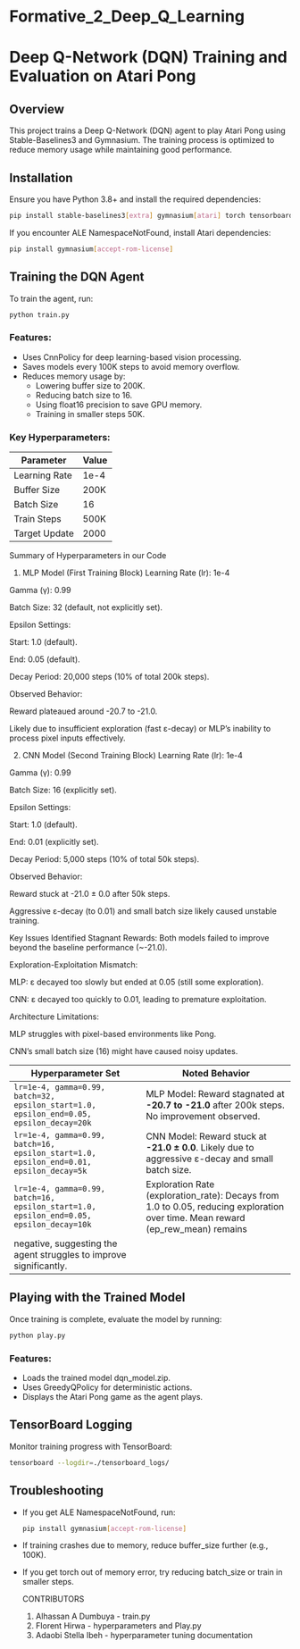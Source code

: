 # Formative_2_Deep_Q_Learning
# Deep Q-Network (DQN) Training and Evaluation on Atari Pong

## Overview
This project trains a Deep Q-Network (DQN) agent to play Atari Pong using Stable-Baselines3 and Gymnasium. The training process is optimized to reduce memory usage while maintaining good performance.

## Installation
Ensure you have Python 3.8+ and install the required dependencies:

```bash
pip install stable-baselines3[extra] gymnasium[atari] torch tensorboard
```

If you encounter ALE NamespaceNotFound, install Atari dependencies:

```bash
pip install gymnasium[accept-rom-license]
```

## Training the DQN Agent
To train the agent, run:

```bash
python train.py
```

### Features:
- Uses CnnPolicy for deep learning-based vision processing.
- Saves models every 100K steps to avoid memory overflow.
- Reduces memory usage by:
  - Lowering buffer size to 200K.
  - Reducing batch size to 16.
  - Using float16 precision to save GPU memory.
  - Training in smaller steps 50K.

### Key Hyperparameters:
| Parameter         | Value |
|------------------|-------|
| Learning Rate    | 1e-4  |
| Buffer Size      | 200K  |
| Batch Size       | 16    |
| Train Steps      | 500K  |
| Target Update    | 2000  |



Summary of Hyperparameters in our Code
1. MLP Model (First Training Block)
Learning Rate (lr): 1e-4

Gamma (γ): 0.99

Batch Size: 32 (default, not explicitly set).

Epsilon Settings:

Start: 1.0 (default).

End: 0.05 (default).

Decay Period: 20,000 steps (10% of total 200k steps).

Observed Behavior:

Reward plateaued around -20.7 to -21.0.

Likely due to insufficient exploration (fast ε-decay) or MLP’s inability to process pixel inputs effectively.

2. CNN Model (Second Training Block)
Learning Rate (lr): 1e-4

Gamma (γ): 0.99

Batch Size: 16 (explicitly set).

Epsilon Settings:

Start: 1.0 (default).

End: 0.01 (explicitly set).

Decay Period: 5,000 steps (10% of total 50k steps).

Observed Behavior:

Reward stuck at -21.0 ± 0.0 after 50k steps.

Aggressive ε-decay (to 0.01) and small batch size likely caused unstable training.

Key Issues Identified
Stagnant Rewards: Both models failed to improve beyond the baseline performance (~-21.0).

Exploration-Exploitation Mismatch:

MLP: ε decayed too slowly but ended at 0.05 (still some exploration).

CNN: ε decayed too quickly to 0.01, leading to premature exploitation.

Architecture Limitations:

MLP struggles with pixel-based environments like Pong.

CNN’s small batch size (16) might have caused noisy updates.

| Hyperparameter Set                                                                 | Noted Behavior                                                                 |
|------------------------------------------------------------------------------------|---------------------------------------------------------------------------------|
| `lr=1e-4, gamma=0.99, batch=32, epsilon_start=1.0, epsilon_end=0.05, epsilon_decay=20k` | MLP Model: Reward stagnated at **-20.7 to -21.0** after 200k steps. No improvement observed. |
| `lr=1e-4, gamma=0.99, batch=16, epsilon_start=1.0, epsilon_end=0.01, epsilon_decay=5k`  | CNN Model: Reward stuck at **-21.0 ± 0.0**. Likely due to aggressive ε-decay and small batch size. |
| `lr=1e-4, gamma=0.99, batch=16, epsilon_start=1.0, epsilon_end=0.05, epsilon_decay=10k` |Exploration Rate (exploration_rate): Decays from 1.0 to 0.05, reducing exploration over time.  Mean reward (ep_rew_mean) remains 
                                                                                           negative, suggesting the agent struggles to improve significantly.|




## Playing with the Trained Model
Once training is complete, evaluate the model by running:

```bash
python play.py
```

### Features:
- Loads the trained model dqn_model.zip.
- Uses GreedyQPolicy for deterministic actions.
- Displays the Atari Pong game as the agent plays.

## TensorBoard Logging
Monitor training progress with TensorBoard:

```bash
tensorboard --logdir=./tensorboard_logs/
```

## Troubleshooting
- If you get ALE NamespaceNotFound, run:
  ```bash
  pip install gymnasium[accept-rom-license]
  ```
- If training crashes due to memory, reduce buffer_size further (e.g., 100K).
- If you get torch out of memory error, try reducing batch_size or train in smaller steps.


  CONTRIBUTORS
  1. Alhassan A Dumbuya - train.py
  2. Florent Hirwa - hyperparameters and Play.py
  3. Adaobi Stella Ibeh - hyperparameter tuning documentation
